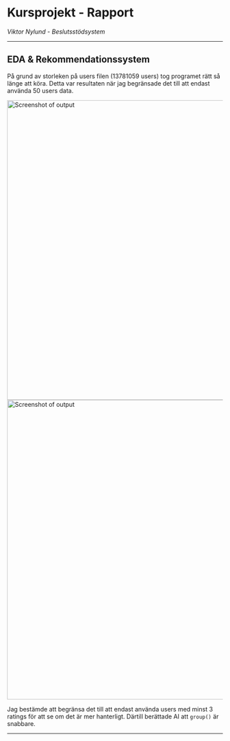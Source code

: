 # Kursprojekt - Rapport

*Viktor Nylund - Beslutsstödsystem*


---

## EDA & Rekommendationssystem

På grund av storleken på users filen (13781059 users) tog programet rätt så länge att köra.   Detta var resultaten när jag begränsade det till att endast använda 50 users data. 

<img src="images/out1.png.png" alt="Screenshot of output" width="700"/>

<img src="images/code1.png.png" alt="Screenshot of output" width="700"/>

Jag bestämde att begränsa det till att endast använda users med minst 3 ratings för att se om det är mer hanterligt. Därtill berättade AI att `group()` är snabbare. 



---


